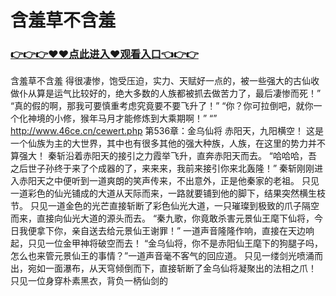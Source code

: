 # 含羞草不含羞

### <a href="https://github.com/asidw/xian/issues/1">👉👉👉♥♥点此进入♥观看入口👈👉👉</a>

含羞草不含羞
得很凄惨，饱受压迫，实力、天赋好一点的，被一些强大的古仙收做仆从算是运气比较好的，绝大多数的人族都被抓去做苦力了，最后凄惨而死！”
    “真的假的啊，那我可要慎重考虑究竟要不要飞升了！”
    “你？你可拉倒吧，就你一个化神境的小修，猴年马月才能修炼到大乘期啊！”
    “”
http://www.46ce.cn/cewert.php
第536章：金乌仙将
    赤阳天，九阳横空！
    这是一个仙族为主的大世界，其中也有很多其他的强大种族，人族，在这里的势力并不算强大！
    秦斩沿着赤阳天的接引之力霞举飞升，直奔赤阳天而去。
    “哈哈哈，吾之后世子孙终于来了个成器的了，来来来，我前来接引你来北轰隆！”
    秦斩刚刚进入赤阳天之中便听到一道爽朗的笑声传来，不出意外，正是他秦家的老祖。
    只见一道彩色的仙光铺成的大道从天际而来，一路就要铺到他的脚下，结果突然横生枝节。
    只见一道金色的光芒直接斩断了彩色仙光大道，一只璀璨到极致的爪子隔空而来，直接向仙光大道的源头而去。
    “秦九歌，你竟敢杀害元景仙王麾下仙将，今日我便拿下你，亲自送去给元景仙王谢罪！”
    一道声音隆隆作响，直接在天边响起，只见一位金甲神将破空而去！
    “金乌仙将，你不是赤阳仙王麾下的狗腿子吗，怎么也来管元景仙王的事情？”一道声音毫不客气的回应道。
    只见一缕剑光喷涌而出，宛如一面瀑布，从天穹倾倒而下，直接斩断了金乌仙将凝聚出的法相之爪！
    只见一位身穿朴素黑衣，背负一柄仙剑的
